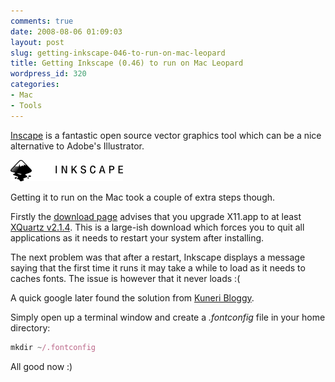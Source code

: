 ```yaml
---
comments: true
date: 2008-08-06 01:09:03
layout: post
slug: getting-inkscape-046-to-run-on-mac-leopard
title: Getting Inkscape (0.46) to run on Mac Leopard
wordpress_id: 320
categories:
- Mac
- Tools
---
```


[Inscape](http://inkscape.org/) is a fantastic open source vector graphics tool which can be a nice alternative to Adobe's Illustrator.

![](/images/uploads/2008/08/header-logo.png)

Getting it to run on the Mac took a couple of extra steps though.

Firstly the [download page](http://inkscape.org/download/?lang=en) advises that you upgrade X11.app to at least [XQuartz v2.1.4](http://xquartz.macosforge.org/). This is a large-ish download which forces you to quit all applications as it needs to restart your system after installing.

The next problem was that after a restart, Inkscape displays a message saying that the first time it runs it may take a while to load as it needs to caches fonts. The issue is however that it never loads :(

A quick google later found the solution from [Kuneri Bloggy](http://bloggy.kuneri.net/2008/05/14/how-to-run-inkscape-on-mac-leopard/).

Simply open up a terminal window and create a _.fontconfig_ file in your home directory:

``` javascript
mkdir ~/.fontconfig
```

All good now :)


